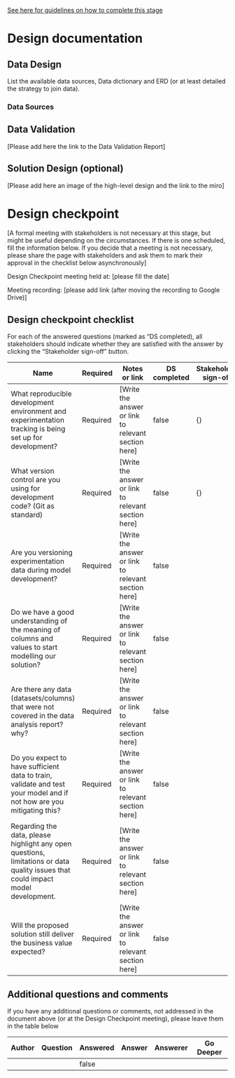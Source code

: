 [See here for guidelines on how to complete this stage](https://coda.io/d/_dK5h4iVEEUo/_suTHK)

# Design documentation

## Data Design

List the available data sources, Data dictionary and ERD (or at least detailed the strategy to join data).

### Data Sources



## Data Validation

[Please add here the link to the Data Validation Report]



## Solution Design (optional)

[Please add here an image of the high-level design and the link to the miro]



# Design checkpoint

[A formal meeting with stakeholders is not necessary at this stage, but might be useful depending on the circumstances. If there is one scheduled, fill the information below. If you decide that a meeting is not necessary, please share the page with stakeholders and ask them to mark their approval in the checklist below asynchronously]

Design Checkpoint meeting held at: [please fill the date]

Meeting recording: [please add link (after moving the recording to Google Drive)]

## Design checkpoint checklist

For each of the answered questions (marked as “DS completed), all stakeholders should indicate whether they are satisfied with the answer by clicking the “Stakeholder sign-off” button.

| Name | Required | Notes or link | DS completed | Stakeholder sign-off |
| --- | --- | --- | --- | --- |
| What reproducible development environment and experimentation tracking is being set up for development? | Required | [Write the answer or link to relevant section here] | false | {} |
| What version control are you using for development code? (Git as standard)  | Required | [Write the answer or link to relevant section here] | false | {} |
| Are you versioning experimentation data during model development?  | Required | [Write the answer or link to relevant section here] | false |  |
| Do we have a good understanding of the meaning of columns and values to start modelling our solution? | Required | [Write the answer or link to relevant section here] | false |  |
| Are there any data (datasets/columns) that were not covered in the data analysis report? why? | Required | [Write the answer or link to relevant section here] | false |  |
| Do you expect to have sufficient data to train, validate and test your model and if not how are you mitigating this?  | Required | [Write the answer or link to relevant section here] | false |  |
| Regarding the data, please highlight any open questions, limitations or data quality issues that could impact model development. | Required | [Write the answer or link to relevant section here] | false |  |
| Will the proposed solution still deliver the business value expected? | Required | [Write the answer or link to relevant section here] | false |  |


## Additional questions and comments

If you have any additional questions or comments, not addressed in the document above (or at the Design Checkpoint meeting), please leave them in the table below

| Author | Question | Answered | Answer | Answerer | Go Deeper |
| --- | --- | --- | --- | --- | --- |
|  |  | false |  |  |  |


  


##